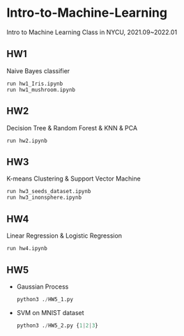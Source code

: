 # Intro-to-Machine-Learning
Intro to Machine Learning Class in NYCU, 2021.09~2022.01
## HW1
Naive Bayes classifier
```
run hw1_Iris.ipynb
run hw1_mushroom.ipynb
```

## HW2
Decision Tree & Random Forest & KNN & PCA
```
run hw2.ipynb
```

## HW3
K-means Clustering & Support Vector Machine
```
run hw3_seeds_dataset.ipynb
run hw3_inonsphere.ipynb
```

## HW4
Linear Regression & Logistic Regression
```
run hw4.ipynb
```

## HW5
- Gaussian Process
  ```python
  python3 ./HW5_1.py
  ```
- SVM on MNIST dataset
  ```python
  python3 ./HW5_2.py {1|2|3}
  ```
